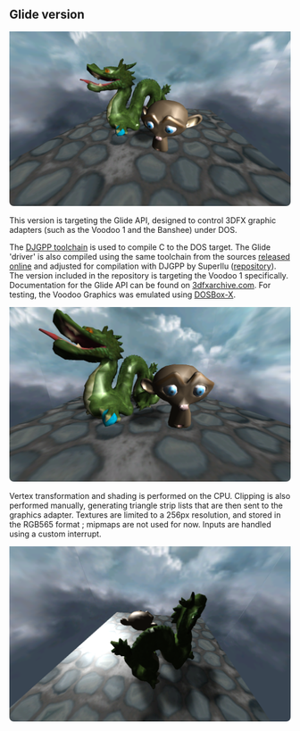 ## Glide version

![](images/glide-1.png)

This version is targeting the Glide API, designed to control 3DFX graphic adapters (such as the Voodoo 1 and the Banshee) under DOS.

The [DJGPP toolchain](https://github.com/andrewwutw/build-djgpp) is used to compile C to the DOS target. The Glide 'driver' is also compiled using the same toolchain from the sources [released online](http://glide.sourceforge.net) and adjusted for compilation with DJGPP by SuperIlu ([repository](https://github.com/SuperIlu/glide)). The version included in the repository is targeting the Voodoo 1 specifically. Documentation for the Glide API can be found on [3dfxarchive.com](https://3dfxarchive.com/reference.htm). For testing, the Voodoo Graphics was emulated using [DOSBox-X](https://dosbox-x.com). 

![](images/glide-2.png)

Vertex transformation and shading is performed on the CPU. Clipping is also performed manually, generating triangle strip lists that are then sent to the graphics adapter. Textures are limited to a 256px resolution, and stored in the RGB565 format ; mipmaps are not used for now. Inputs are handled using a custom interrupt.

![](images/glide-3.png)



